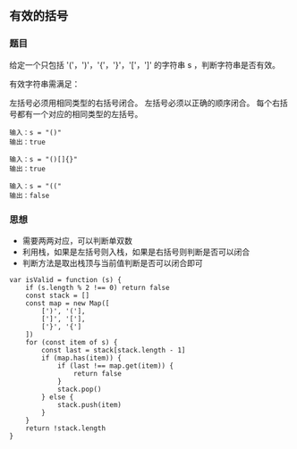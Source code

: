 ## 有效的括号
### 题目
给定一个只包括 '('，')'，'{'，'}'，'['，']' 的字符串 s ，判断字符串是否有效。

有效字符串需满足：

左括号必须用相同类型的右括号闭合。
左括号必须以正确的顺序闭合。
每个右括号都有一个对应的相同类型的左括号。

```
输入：s = "()"
输出：true

输入：s = "()[]{}"
输出：true

输入：s = "(("
输出：false
```
### 思想
- 需要两两对应，可以判断单双数
- 利用栈，如果是左括号则入栈，如果是右括号则判断是否可以闭合
- 判断方法是取出栈顶与当前值判断是否可以闭合即可
```
var isValid = function (s) {
    if (s.length % 2 !== 0) return false
    const stack = []
    const map = new Map([
        [')', '('],
        [']', '['],
        ['}', '{']
    ])
    for (const item of s) {
        const last = stack[stack.length - 1]
        if (map.has(item)) {
            if (last !== map.get(item)) {
                return false
            }
            stack.pop()
        } else {
            stack.push(item)
        }
    }
    return !stack.length
}
```

## 